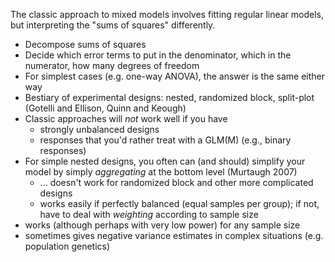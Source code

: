 The classic approach to mixed models involves fitting regular linear
models, but interpreting the "sums of squares" differently.

-   Decompose sums of squares
-   Decide which error terms to put in the denominator, which in the
    numerator, how many degrees of freedom
-   For simplest cases (e.g. one-way ANOVA), the answer is the same
    either way
-   Bestiary of experimental designs: nested, randomized block,
    split-plot (Gotelli and Ellison, Quinn and Keough)
-   Classic approaches will *not* work well if you have
    - strongly unbalanced designs
	- responses that you'd rather treat with a GLM(M) (e.g., binary responses)
-   For simple nested designs, you often can (and should) simplify your model by simply _aggregating_ at the bottom level (Murtaugh 2007)
	-   ... doesn't work for randomized block and other more complicated designs
	- works easily if perfectly balanced (equal samples per group); if not, have to deal with *weighting* according to sample size
-   works (although perhaps with very low power) for any sample size
-   sometimes gives negative variance estimates in complex situations (e.g.
    population genetics)

